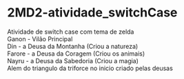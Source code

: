 # 2MD2-atividade_switchCase
Atividade de switch case com tema de zelda <br>
Ganon - Vilão Principal <br>
Din - a Deusa da Montanha (Criou a natureza) <br>
Farore - a Deusa da Coragem (Criou os animais) <br>
Nayru -  a Deusa da Sabedoria (Criou a magia) <br>
Alem do triangulo da triforce no inicio criado pelas deusas <br>
